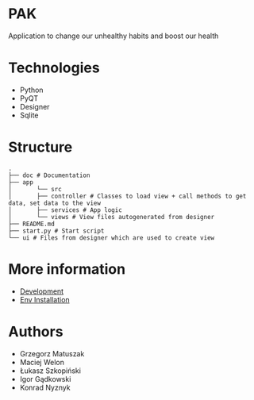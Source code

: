 # PAK

Application to change our unhealthy habits and boost our health 

# Technologies

- Python
- PyQT
- Designer
- Sqlite

# Structure

```text
.
├── doc # Documentation
├── app
│       └── src
│       ├── controller # Classes to load view + call methods to get data, set data to the view
│       ├── services # App logic
│       └── views # View files autogenerated from designer
├── README.md
├── start.py # Start script
└── ui # Files from designer which are used to create view

```

# More information

- [Development](doc/development.md)
- [Env Installation](doc/installation.md)

# Authors

- Grzegorz Matuszak
- Maciej Welon
- Łukasz Szkopiński
- Igor Gądkowski
- Konrad Nyznyk
